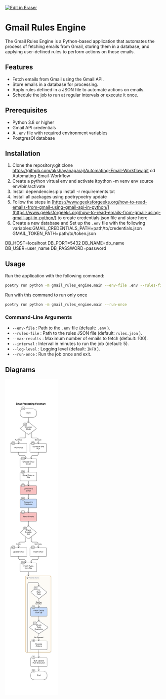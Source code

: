 <p><a target="_blank" href="https://app.eraser.io/workspace/ZokN063P0oiGNBlOXd2w" id="edit-in-eraser-github-link"><img alt="Edit in Eraser" src="https://firebasestorage.googleapis.com/v0/b/second-petal-295822.appspot.com/o/images%2Fgithub%2FOpen%20in%20Eraser.svg?alt=media&amp;token=968381c8-a7e7-472a-8ed6-4a6626da5501"></a></p>

# Gmail Rules Engine
The Gmail Rules Engine is a Python-based application that automates the process of fetching emails from Gmail, storing them in a database, and applying user-defined rules to perform actions on those emails.

## Features
- Fetch emails from Gmail using the Gmail API.
- Store emails in a database for processing.
- Apply rules defined in a JSON file to automate actions on emails.
- Schedule the job to run at regular intervals or execute it once.
## Prerequisites
- Python 3.8 or higher
- Gmail API credentials
- A `.env`  file with required environment variables
- PostgresQl database
## Installation
1. Clone the repository:git clone https://github.com/akshayanagaraj/Automating-Email-Workflow.git
cd Automating-Email-Workflow
2. Create a python virtual env and activate itpython -m venv env
source env/bin/activate
3. Install dependencies:pip install -r requirements.txt
4. Install all packages using poetrypoetry update
5. Follow the steps in [﻿https://www.geeksforgeeks.org/how-to-read-emails-from-gmail-using-gmail-api-in-python/](https://www.geeksforgeeks.org/how-to-read-emails-from-gmail-using-gmail-api-in-python/)  to create credentials.json file and store here
6. Create a new database and Set up the `.env`  file with the following variables:GMAIL_CREDENTIALS_PATH=path/to/credentials.json
GMAIL_TOKEN_PATH=path/to/token.json

DB_HOST=localhost
DB_PORT=5432
DB_NAME=db_name
DB_USER=user_name
DB_PASSWORD=password
## Usage
Run the application with the following command:

```bash
poetry run python -m gmail_rules_engine.main --env-file .env --rules-file rules.json --max-results 100 --interval 5
```
Run with this command to run only once

```bash
poetry run python -m gmail_rules_engine.main --run-once
```
### Command-Line Arguments
- `--env-file` : Path to the `.env`  file (default: `.env` ).
- `--rules-file` : Path to the rules JSON file (default: `rules.json` ).
- `--max-results` : Maximum number of emails to fetch (default: 100).
- `--interval` : Interval in minutes to run the job (default: 5).
- `--log-level` : Logging level (default: `INFO` ).
- `--run-once` : Run the job once and exit.




<!-- eraser-additional-content -->
## Diagrams
<!-- eraser-additional-files -->
<a href="/readme-Email Processing Flowchart-1.eraserdiagram" data-element-id="BYQOn-IcwTsJldERUmGA3"><img src="/.eraser/ZokN063P0oiGNBlOXd2w___8HMLcgJ8mxXYRBPHO4tqNtJVk042___---diagram----5707400014125a6de5ef8df58715295c-Email-Processing-Flowchart.png" alt="" data-element-id="BYQOn-IcwTsJldERUmGA3" /></a>
<!-- end-eraser-additional-files -->
<!-- end-eraser-additional-content -->
<!--- Eraser file: https://app.eraser.io/workspace/ZokN063P0oiGNBlOXd2w --->
